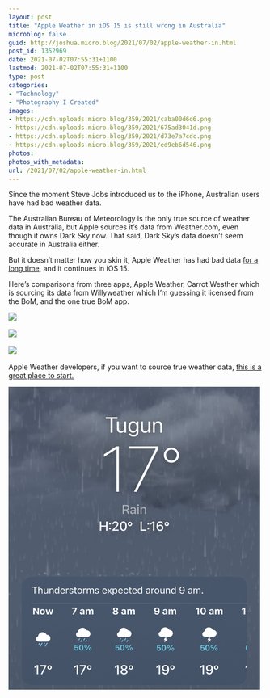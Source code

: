 ```yaml
---
layout: post
title: "Apple Weather in iOS 15 is still wrong in Australia"
microblog: false
guid: http://joshua.micro.blog/2021/07/02/apple-weather-in.html
post_id: 1352969
date: 2021-07-02T07:55:31+1100
lastmod: 2021-07-02T07:55:31+1100
type: post
categories:
- "Technology"
- "Photography I Created"
images:
- https://cdn.uploads.micro.blog/359/2021/caba00d6d6.png
- https://cdn.uploads.micro.blog/359/2021/675ad3041d.png
- https://cdn.uploads.micro.blog/359/2021/d73e7a7cdc.png
- https://cdn.uploads.micro.blog/359/2021/ed9eb6d546.png
photos:
photos_with_metadata:
url: /2021/07/02/apple-weather-in.html
---
```

Since the moment Steve Jobs introduced us to the iPhone, Australian users have had bad weather data.

The Australian Bureau of Meteorology is the only true source of weather data in Australia, but Apple sources it’s data from Weather.com, even though it owns Dark Sky now. That said, Dark Sky’s data doesn’t seem accurate in Australia either.

But it doesn’t matter how you skin it, Apple Weather has had bad data [for a long time](https://joshwithers.blog/2021/05/01/four-different-weather.html), and it continues in iOS 15.

Here’s comparisons from three apps, Apple Weather, Carrot Westher which is sourcing its data from Willyweather which I’m guessing it licensed from the BoM, and the one true BoM app.

![](https://joshwithers.blog/uploads/2021/caba00d6d6.png)

![](https://joshwithers.blog/uploads/2021/675ad3041d.png)

![](https://joshwithers.blog/uploads/2021/d73e7a7cdc.png)

Apple Weather developers, if you want to source true weather data, [this is a great place to start.](http://reg.bom.gov.au/catalogue/data-feeds.shtml)


<img src="uploads/2021/ed9eb6d546.png" width="498" height="600" alt="" />
